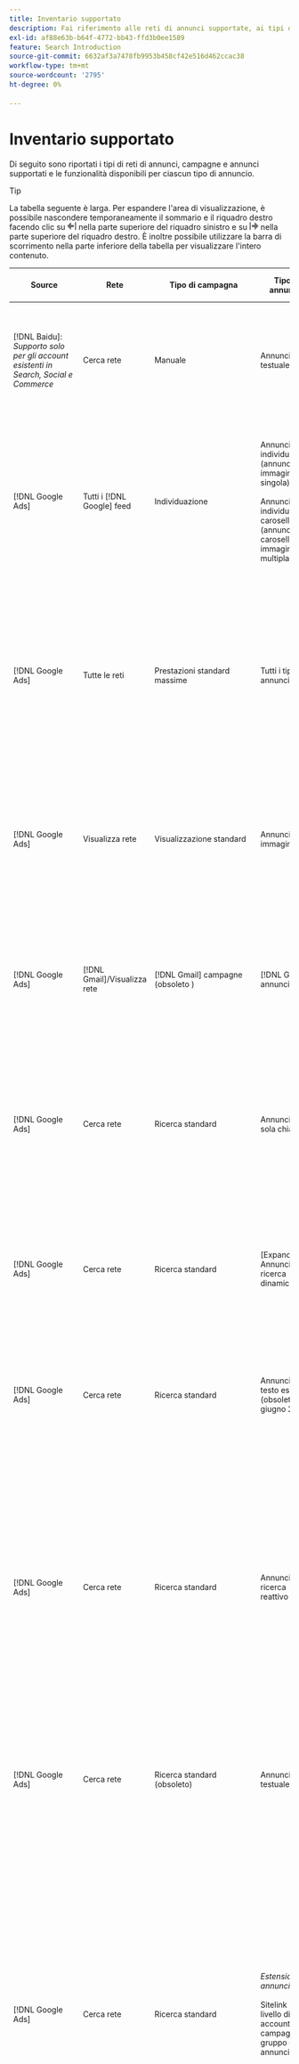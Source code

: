 ```yaml
---
title: Inventario supportato
description: Fai riferimento alle reti di annunci supportate, ai tipi di campagne e ai tipi di annunci.
exl-id: af88e63b-b64f-4772-bb43-ffd3b0ee1589
feature: Search Introduction
source-git-commit: 6632af3a7478fb9953b458cf42e516d462ccac38
workflow-type: tm+mt
source-wordcount: '2795'
ht-degree: 0%

---
```


# Inventario supportato

Di seguito sono riportati i tipi di reti di annunci, campagne e annunci supportati e le funzionalità disponibili per ciascun tipo di annuncio.

>[!TIP]
>
>La tabella seguente è larga. Per espandere l&#39;area di visualizzazione, è possibile nascondere temporaneamente il sommario e il riquadro destro facendo clic su ![Nascondi riquadro sinistro](/help/dsp/assets/hide-left-pane.png "Nascondi riquadro sinistro") nella parte superiore del riquadro sinistro e su ![Nascondi riquadro destro](/help/dsp/assets/hide-right-pane.png "Nascondi riquadro destro") nella parte superiore del riquadro destro. È inoltre possibile utilizzare la barra di scorrimento nella parte inferiore della tabella per visualizzare l&#39;intero contenuto.

| Source | Rete | Tipo di campagna | Tipo di annuncio | Sincronizza e visualizza | Crea/Modifica | Traccia[^1] | Ottimizza | Report[^2] | Supporto Adobe Analytics[^3] |
|----|----|----|----|----|----|----|----|----|----|
| [!DNL Baidu]: *Supporto solo per gli account esistenti in Search, Social e Commerce* | Cerca rete | Manuale | Annuncio testuale | Sincronizzazione automatica tramite API | Utilizzo di [visualizzazioni gestione campagne](/help/search-social-commerce/campaign-management/campaigns/campaign-management-options.md) e [bulksheet](/help/search-social-commerce/campaign-management/bulksheets/bulksheet-about.md) | Sì | Campagne con strategia di offerta CPC manuale | Dati a livello di annuncio | Dati di Analytics per ricerche, social e Commerce<br><br>Dati a livello di annuncio da Search, Social e Commerce ad Analytics |
| [!DNL Google Ads] | Tutti i [!DNL Google] feed | Individuazione | Annuncio individuazione (annuncio immagine singola)<br><br>Annuncio individuazione carosello (annuncio carosello immagine multipla) | Sincronizzazione automatica tramite API | — | Sì | Nei portfolio ibridi solo<br><br>Le offerte e i target della strategia di offerta sono impostati a livello di campagna, insieme ai budget delle campagne, in base al tipo di ottimizzazione. | Dati a livello di annuncio | Dati a livello di annuncio per Search, Social e Commerce [utilizzando il codice di tracciamento AMO ID aggiornato](/help/integrations/analytics/ids.md#amo-id-formats)[^4]<br><br>Dati a livello di annuncio da Search, Social e Commerce ad Analytics |
| [!DNL Google Ads] | Tutte le reti | Prestazioni standard massime | Tutti i tipi di annunci | Sincronizzazione automatica tramite API | Crea/modifica la campagna e carica le risorse nelle impostazioni della campagna in [!UICONTROL Campaigns] > [!UICONTROL Campaigns]<br><br>Sono disponibili solo le impostazioni richieste. Per le impostazioni facoltative e i gruppi di voci, accedi all&#39;editor [!DNL [!DNL Google Ads] Ads]. | Sì | Nei portfolio ibridi solo<br><br>Gli obiettivi della strategia di offerta sono impostati a livello di campagna, insieme ai budget della campagna. | Dati a livello di campagna<br><br>I dati per i gruppi di inserzioni non sono disponibili e la rete di annunci non fornisce dati a livello di annuncio. | Dati di Analytics per ricerche, social e Commerce<br><br>Dati a livello di campagna da Search, Social e Commerce ad Analytics. Richiede il [codice di tracciamento AMO ID](/help/integrations/analytics/ids.md#amo-id-formats) aggiornato. |
| [!DNL Google Ads] | Visualizza rete | Visualizzazione standard | Annuncio immagine | Sincronizzazione automatica tramite API | Modifica URL e stato utilizzando solo [bulksheet](/help/search-social-commerce/campaign-management/bulksheets/bulksheet-about.md) | Sì, quando aggiungi manualmente i tag di tracciamento dei clic ai modelli di tracciamento all’interno della rete di annunci | — | Dati a livello di annuncio, ma nessun dato view-through | Dati di Analytics per ricerche, social e Commerce<br><br>Dati a livello di annuncio da Search, Social e Commerce ad Analytics, ma nessun dato view-through |
| [!DNL Google Ads] | [!DNL Gmail]/Visualizza rete | [!DNL Gmail] campagne (obsoleto ) | [!DNL Gmail] annuncio | Nessuna sincronizzazione | — | — | — | Solo dati a livello di campagna legacy | Dati Analytics legacy per ricerca, social e Commerce<br><br>Dati legacy a livello di campagna da Search, Social e Commerce ad Analytics |
| [!DNL Google Ads] | Cerca rete | Ricerca standard | Annuncio per sola chiamata | Sincronizzazione automatica tramite API | Utilizzo di [visualizzazioni di gestione campagne](/help/search-social-commerce/campaign-management/campaigns/campaign-management-options.md) | Sì, utilizzando il suffisso della pagina di destinazione a livello di account e il modello di tracciamento oppure aggiungendoli manualmente a livello di annuncio in [!DNL [!DNL Google Ads] Ads] Manager | — | Visualizzazioni a livello di gruppo di annunci e clic solo dalla rete di annunci; nessun ricavo | — |
| [!DNL Google Ads] | Cerca rete | Ricerca standard | \[Expanded\] Annuncio ricerca dinamica | Sincronizzazione automatica tramite API | Utilizzo di [visualizzazioni gestione campagne](/help/search-social-commerce/campaign-management/campaigns/campaign-management-options.md) e [bulksheet](/help/search-social-commerce/campaign-management/bulksheets/bulksheet-about.md) | Sì | Sì<br><br>Per gruppi di annunci quando la campagna specifica un dominio del sito Web; in caso contrario, per destinazioni di ricerca dinamica. | Dati a livello di campagna e di gruppo di annunci<br><br>La rete di annunci non fornisce dati a livello di annuncio. | Dati di Analytics per ricerche, social e Commerce<br><br>Dati a livello di campagna e di gruppo di annunci da Search, Social e Commerce ad Analytics |
| [!DNL Google Ads] | Cerca rete | Ricerca standard | Annuncio di testo espanso (obsoleto a giugno 2022) | Sincronizzazione automatica tramite API | Eliminazione utilizzando solo [visualizzazioni gestione campagne](/help/search-social-commerce/campaign-management/campaigns/campaign-management-options.md), [bulksheet](/help/search-social-commerce/campaign-management/bulksheets/bulksheet-about.md) e [feed gestione inventario](/help/search-social-commerce/campaign-management/inventory-feeds/inventory-feeds-about.md) | Sì | — | Dati a livello di annuncio | Dati di Analytics per ricerche, social e Commerce<br><br>Dati a livello di annuncio da Search, Social e Commerce ad Analytics |
| [!DNL Google Ads] | Cerca rete | Ricerca standard | Annuncio di ricerca reattivo | Sincronizzazione automatica tramite API | Utilizzo di [visualizzazioni gestione campagne](/help/search-social-commerce/campaign-management/campaigns/campaign-management-options.md), [bulksheet](/help/search-social-commerce/campaign-management/bulksheets/bulksheet-about.md) e [feed gestione inventario](/help/search-social-commerce/campaign-management/inventory-feeds/inventory-feeds-about.md) | Sì | Sì | Dati a livello di annuncio per tutti gli elementi pubblicitari disponibili<br><br><b>Nota:</b> [!DNL [!DNL Google Ads] annunci] non fornisce dati al di fuori dei relativi editor nativi sulle combinazioni di testo visualizzate come annunci. Per ulteriori informazioni sul reporting per ogni combinazione di testo, consulta la documentazione [[!DNL [!DNL Google Ads] Ads]](https://support.google.com/google-ads/answer/7684791). | Dati di Analytics per ricerche, social e Commerce<br><br>Dati a livello di annuncio da Search, Social e Commerce ad Analytics |
| [!DNL Google Ads] | Cerca rete | Ricerca standard (obsoleto) | Annuncio testuale | Sincronizzazione automatica tramite API | Le modifiche di stato agli annunci esistenti utilizzano solo [bulksheet](/help/search-social-commerce/campaign-management/bulksheets/bulksheet-about.md) | Sì | Sì | Dati a livello di annuncio | Dati di Analytics per ricerche, social e Commerce<br><br>Dati a livello di annuncio da Search, Social e Commerce ad Analytics |
| [!DNL Google Ads] | Cerca rete | Ricerca standard | <i>Estensione annuncio:</i><br><br>Sitelink (a livello di account, campagna e gruppo di annunci) | Sincronizzazione automatica tramite API | Utilizzo di [visualizzazioni gestione campagne](/help/search-social-commerce/campaign-management/campaigns/campaign-management-options.md) e [bulksheet](/help/search-social-commerce/campaign-management/bulksheets/bulksheet-about.md) | —<br><br>I collegamenti di sito hanno un campo &quot;Modello di tracciamento&quot;, ma Search, Social e Commerce mappano i clic e le conversioni risultanti alla parola chiave associata, non al singolo collegamento di sito. | — Search, Social e Commerce non vengono ottimizzati per il sitelink. Viene invece ottimizzato in base alla parola chiave associata all’annuncio in cui è incluso il sitelink. | —<br><br>Sono disponibili dati per la parola chiave associata. In [!DNL Google Ads] è possibile visualizzare i dati delle prestazioni a livello di sitelink nella scheda [!DNL Campaigns] > scheda [!DNL Ad Extensions].<br><br>Per vedere quali singole conversioni sono risultate da un clic su un sitelink, generare un [report sulle transazioni](/help/search-social-commerce/reports/management/basic-advanced/transaction-report.md). Il valore della colonna [!UICONTROL Link Type] per un sitelink è <code>sl:&lt;testo Sitelink></code>, ad esempio sl:Consulta Offerte correnti. | Dati per la parola chiave associata solo da Search, Social e Commerce ad Analytics |
| [!DNL Google Ads] | Cerca rete | Ricerca standard | <i>Altre estensioni annuncio:</i><br><br>Estensione callout<br><br>Estensione posizione<br><br>Estensione telefono | Sincronizzazione automatica tramite API | Gestisci le estensioni di telefoni e callout utilizzando [visualizzazioni di gestione campagne](/help/search-social-commerce/campaign-management/campaigns/campaign-management-options.md).<br><br>Le estensioni della posizione non sono disponibili. Le associazioni di estensioni della posizione esistenti sono sincronizzate ma possono essere eliminate solo. | —<br><br>I collegamenti di sito hanno un campo &quot;Modello di tracciamento&quot;, ma Search, Social e Commerce mappano i clic e le conversioni risultanti alla parola chiave associata, non al singolo collegamento di sito.<br><br>Gli altri tipi di estensioni degli annunci non hanno un URL da monitorare e Search, Social e Commerce non possono mappare i dati di conversione su di essi. | — | —<br><br>[!DNL Google Ads] associa i clic su un&#39;estensione dell&#39;annuncio alla parola chiave associata all&#39;annuncio in cui è inclusa l&#39;estensione.<br><br>In Search, Social e Commerce non sono disponibili dati relativi ai costi o ai clic a livello di estensione. In [!DNL Google Ads] è possibile visualizzare i costi e fare clic sui dati a livello di estensione nella scheda [!DNL Campaigns] > scheda [!DNL Ad Extensions].<br><br>Per vedere quali singole conversioni sono risultate da un clic su un Sitelink, genera un [report sulle transazioni](/help/search-social-commerce/reports/management/basic-advanced/transaction-report.md). La colonna [!UICONTROL Link Type] per un sitelink è <code>sl:&lt;testo Sitelink></code>, ad esempio sl:Consulta Offerte correnti. | Dati per la parola chiave associata solo da Search, Social e Commerce ad Analytics |
| [!DNL Google Ads] | Rete acquisti | Acquisti standard | Annuncio per lo shopping di prodotti (tipo creativo &quot;Prodotto&quot;) | Sincronizzazione automatica tramite API | La copia dell’annuncio viene generata automaticamente per i gruppi di prodotti nel gruppo di annunci. Modifica lo stato dell&#39;annuncio solo utilizzando [bulksheet](/help/search-social-commerce/campaign-management/bulksheets/bulksheet-about.md) e [feed di gestione inventario](/help/search-social-commerce/campaign-management/inventory-feeds/inventory-feeds-about.md)<br><br>Puoi creare campagne padre, gruppi di annunci e gruppi di prodotti e modificarne solo lo stato utilizzando [visualizzazioni di gestione campagne](/help/search-social-commerce/campaign-management/campaigns/campaign-management-options.md), [bulksheet](/help/search-social-commerce/campaign-management/bulksheets/bulksheet-about.md) e [feed di gestione inventario](/help/search-social-commerce/campaign-management/inventory-feeds/inventory-feeds-about.md). | Sì, quando aggiungi manualmente i tag di tracciamento dei clic ai modelli di tracciamento all’interno della rete di annunci | Sì | I dati a livello di campagna, gruppo di annunci e gruppo di prodotti [!DNL Google Ads] non forniscono dati sulle prestazioni a livello di annuncio per le campagne di acquisto. | Dati di Analytics per ricerche, social e Commerce<br><br>Dati a livello di campagna, gruppo di annunci e gruppo di prodotti da Search, Social e Commerce ad Analytics |
| [!DNL Google Ads] | [!DNL YouTube] | Video | Annuncio video | La sincronizzazione richiede [consenso](/help/search-social-commerce/tools/sync-inventory.md); tramite API<br><br>Solo dettagli annuncio di base, senza miniature | — | Sì, quando aggiungi manualmente i tag di tracciamento dei clic ai modelli di tracciamento all’interno della rete di annunci | Campagne con la strategia di offerta [!UICONTROL Maximize Conversions] solo in portfolio ibridi<br><br>Il portfolio ibrido deve includere solo [!DNL YouTube] campagne. | Dati a livello di campagna e di gruppo di annunci<br><br>La rete di annunci non fornisce dati a livello di annuncio. | Dati di Analytics per ricerche, social e Commerce<br><br>Dati a livello di campagna e di gruppo di annunci da Search, Social e Commerce ad Analytics |
| [!DNL Microsoft Advertising] | Tutte le reti | Prestazioni standard massime | Tutti i tipi di annunci | Sincronizzazione automatica tramite API | Crea/modifica campagne in [!UICONTROL Campaigns] > [!UICONTROL Campaigns]. | Sì | Nei portfolio ibridi solo<br><br>Gli obiettivi della strategia di offerta sono impostati a livello di campagna, insieme ai budget della campagna. | Dati a livello di campagna<br><br>La rete di annunci non fornisce dati a livello di annuncio. | — |
| [!DNL Microsoft Advertising] | Audience Network | Tipi di campagna del pubblico:<br><br>&quot;[!UICONTROL Audience (image)]&quot; e &quot;[!UICONTROL Audience] (feed)&quot;) | Annuncio reattivo<br><br>Include annunci basati su immagini e annunci basati su feed di prodotto solo per la rete di pubblico | Sincronizzazione automatica tramite API | Utilizzo di [visualizzazioni gestione campagne](/help/search-social-commerce/campaign-management/campaigns/campaign-management-options.md) e [bulksheet](/help/search-social-commerce/campaign-management/bulksheets/bulksheet-about.md) | Sì | Campagne CPC (eCPC) migliorate; campagne con la strategia di offerta [!UICONTROL Maximize Conversions] in portfolio ibridi | Dati a livello di annuncio | Dati di Analytics per ricerche, social e Commerce<br><br>Dati a livello di annuncio da Search, Social e Commerce ad Analytics |
| [!DNL Microsoft Advertising] | Audience Network | [!UICONTROL Audience Video] | Annuncio reattivo | Sincronizzazione automatica tramite API | Puoi creare campagne e gruppi di annunci principali utilizzando [visualizzazioni di gestione campagne](/help/search-social-commerce/campaign-management/campaigns/campaign-management-options.md). | Sì | Sì per campagne CPC (eCPC) avanzate<br><br>Non disponibile per campagne CPM | Dati a livello di annuncio | Dati di Analytics per ricerche, social e Commerce<br><br>Dati a livello di annuncio da Search, Social e Commerce ad Analytics |
| [!DNL Microsoft Advertising] | Audience Network | [!UICONTROL Audience CTV Video] | Annuncio reattivo | Sincronizzazione automatica tramite API | Puoi creare campagne e gruppi di annunci principali utilizzando [visualizzazioni di gestione campagne](/help/search-social-commerce/campaign-management/campaigns/campaign-management-options.md). | Sì | Sì per campagne CPC (eCPC) avanzate<br><br>Non disponibile per campagne CPM | Dati a livello di annuncio | Dati di Analytics per ricerche, social e Commerce<br><br>Dati a livello di annuncio da Search, Social e Commerce ad Analytics |
| [!DNL Microsoft Advertising] | Audience Network | Ricerca | Annuncio di testo espanso con &quot;[!DNL Prefer Audience Ad Format]&quot; selezionato | Sincronizzazione automatica tramite API | Utilizzo di [visualizzazioni per la gestione delle campagne](/help/search-social-commerce/campaign-management/campaigns/campaign-management-options.md)<br><br>Nessun supporto per le estensioni di annunci di immagini | Sì | Sì | Dati a livello di annuncio | Dati di Analytics per ricerche, social e Commerce<br><br>Dati a livello di annuncio da Search, Social e Commerce ad Analytics |
| [!DNL Microsoft Advertising] | Reti di pubblico e di ricerca | Campagne di acquisto per i marchi:<br><br>Acquisti per marchio: utilizza la strategia di offerta [!UICONTROL Manual CPC]<br><br>Promozioni per marchio: utilizza la strategia di offerta [!UICONTROL Cost per Sale] | Annuncio di prodotto | Sincronizzazione automatica tramite API | Puoi creare la campagna principale, il gruppo di annunci e i gruppi di prodotti utilizzando [visualizzazioni di gestione campagne](/help/search-social-commerce/campaign-management/campaigns/campaign-management-options.md). | Sì | No | Dati a livello di gruppo di prodotti | Dati di Analytics per ricerche, social network e Commerce<br><br>Dati a livello di gruppo di prodotti da Search, Social e Commerce ad Analytics |
| [!DNL Microsoft Advertising] | [!DNL Microsoft Store] | Annuncio store | Annuncio di prodotto | Sincronizzazione automatica tramite API | Puoi creare la campagna principale, il gruppo di annunci e i gruppi di prodotti utilizzando [visualizzazioni di gestione campagne](/help/search-social-commerce/campaign-management/campaigns/campaign-management-options.md). | Sì | Sì per [!UICONTROL Manual CPC] campagne. <br><br>Non disponibile per [!UICONTROL Manual CPA] campagne. | Dati a livello di gruppo di prodotti | Dati di Analytics per ricerche, social network e Commerce<br><br>Dati a livello di gruppo di prodotti da Search, Social e Commerce ad Analytics |
| [!DNL Microsoft Advertising] | Cerca rete | Ricerca | \[Expanded\] Annuncio ricerca dinamica | Sincronizzazione automatica tramite API | Utilizzo di [visualizzazioni gestione campagne](/help/search-social-commerce/campaign-management/campaigns/campaign-management-options.md) e [bulksheet](/help/search-social-commerce/campaign-management/bulksheets/bulksheet-about.md) | Sì | Sì | Dati a livello di annuncio | Dati di Analytics per ricerche, social e Commerce<br><br>Dati a livello di annuncio da Search, Social e Commerce ad Analytics |
| [!DNL Microsoft Advertising] | Cerca rete | Ricerca | Annuncio di testo espanso (obsoleto a febbraio 2023) | Sincronizzazione automatica tramite API | Modifica lo stato per gli annunci esistenti utilizzando solo [visualizzazioni di gestione campagne](/help/search-social-commerce/campaign-management/campaigns/campaign-management-options.md), [bulksheet](/help/search-social-commerce/campaign-management/bulksheets/bulksheet-about.md) e [feed di gestione inventario](/help/search-social-commerce/campaign-management/inventory-feeds/inventory-feeds-about.md) | Sì | Sì | Dati a livello di annuncio | Dati di Analytics per ricerche, social e Commerce<br><br>Dati a livello di annuncio da Search, Social e Commerce ad Analytics |
| [!DNL Microsoft Advertising] | Cerca rete | Ricerca | Annuncio multimediale | Sincronizzazione automatica tramite API | Utilizzo di [visualizzazioni di gestione campagne](/help/search-social-commerce/campaign-management/campaigns/campaign-management-options.md). Modifica supporto anche per stato e URL solo in [bulksheet](/help/search-social-commerce/campaign-management/bulksheets/bulksheet-about.md) | Sì | Sì | Dati a livello di annuncio | Dati di Analytics per ricerche, social e Commerce<br><br>Dati a livello di annuncio da Search, Social e Commerce ad Analytics |
| [!DNL Microsoft Advertising] | Cerca rete | Ricerca | Annuncio di ricerca reattivo | Sincronizzazione automatica tramite API | Utilizzo di [visualizzazioni gestione campagne](/help/search-social-commerce/campaign-management/campaigns/campaign-management-options.md), [bulksheet](/help/search-social-commerce/campaign-management/bulksheets/bulksheet-about.md) e [feed gestione inventario](/help/search-social-commerce/campaign-management/inventory-feeds/inventory-feeds-about.md) | Sì | Sì | Dati a livello di annuncio | Dati di Analytics per ricerche, social e Commerce<br><br>Dati a livello di annuncio da Search, Social e Commerce ad Analytics |
| [!DNL Microsoft Advertising] | Cerca rete | Ricerca | Annuncio di testo standard (obsoleto nel 2017) | Sincronizzazione automatica tramite API | Modifica utilizzando solo [visualizzazioni di gestione campagne](/help/search-social-commerce/campaign-management/campaigns/campaign-management-options.md) e [bulksheet](/help/search-social-commerce/campaign-management/bulksheets/bulksheet-about.md) | Sì | Sì | Dati a livello di annuncio | Dati di Analytics per ricerche, social e Commerce<br><br>Dati a livello di annuncio da Search, Social e Commerce ad Analytics |
| [!DNL Microsoft Advertising] | Cerca rete | Ricerca standard | <i>Estensione annuncio:</i><br><br>Sitelink (a livello di campagna) | Sincronizzazione automatica tramite API | Utilizzo di [visualizzazioni gestione campagne](/help/search-social-commerce/campaign-management/campaigns/campaign-management-options.md) e [bulksheet](/help/search-social-commerce/campaign-management/bulksheets/bulksheet-about.md) | —<br><br>I sitelink a livello di campagna hanno un campo &quot;[!UICONTROL Tracking Template]&quot;, ma Search, Social e Commerce mappano i clic e le conversioni risultanti alla parola chiave associata, non al singolo sitelink. | —<br><br>Ricerca, Social e Commerce non ottimizzati per il sitelink. Viene invece ottimizzato in base alla parola chiave associata all’annuncio in cui è incluso il sitelink. | —<br><br>Sono disponibili dati per la parola chiave associata. Per i dati sulle prestazioni a livello di sitelink, utilizzare l&#39;editor di annunci [!DNL Microsoft Advertising].<br><br>Per vedere quali singole conversioni sono risultate da un clic su un sitelink, generare un [report sulle transazioni](/help/search-social-commerce/reports/management/basic-advanced/transaction-report.md). La colonna [!UICONTROL Link Type] per un sitelink è <code>sl:&lt;testo Sitelink></code>, ad esempio sl:Consulta Offerte correnti. | Dati per la parola chiave associata solo da Search, Social e Commerce ad Analytics |
| [!DNL Microsoft Advertising] | Rete acquisti | Acquisti standard | Annuncio di prodotto | Sincronizzazione automatica tramite API | Righe promozione che utilizzano solo [visualizzazioni di gestione campagne](/help/search-social-commerce/campaign-management/campaigns/campaign-management-options.md) e [bulksheet](/help/search-social-commerce/campaign-management/bulksheets/bulksheet-about.md); gli annunci vengono generati automaticamente. Puoi creare la campagna principale, il gruppo di annunci e i gruppi di prodotti utilizzando [visualizzazioni di gestione campagne](/help/search-social-commerce/campaign-management/campaigns/campaign-management-options.md), [bulksheet](/help/search-social-commerce/campaign-management/bulksheets/bulksheet-about.md) e [feed di gestione inventario](/help/search-social-commerce/campaign-management/inventory-feeds/inventory-feeds-about.md). | Sì, quando aggiungi manualmente i tag di tracciamento dei clic ai modelli di tracciamento all’interno della rete di annunci | Sì | Dati a livello di annuncio<br><br>Per vedere quali singole conversioni sono risultate da un clic su un annuncio, genera un [report sulle transazioni](/help/search-social-commerce/reports/management/basic-advanced/transaction-report.md); la colonna [!UICONTROL Link Type] per un elenco di prodotti è `pla:&lt;product ID&gt;`, ad esempio pla:8525822. | Dati di Analytics per ricerche, social e Commerce<br><br>Dati a livello di annuncio da Search, Social e Commerce ad Analytics |
| [!DNL Microsoft Advertising] | Rete di acquisto: acquisto intelligente | Acquisti avanzati (funzionalità Beta in Search, Social e Commerce) | Annuncio di prodotto | Sincronizzazione automatica tramite API per impostazione predefinita, ma può essere [escluso](/help/search-social-commerce/tools/sync-inventory.md) | — | Sì, quando aggiungi manualmente i tag di tracciamento dei clic ai modelli di tracciamento all’interno della rete di annunci | Cerca campagne con le strategie di offerta [!UICONTROL Maximize Conversion Value] e [!UICONTROL tROAS] solo in portfolio ibridi<br><br>L&#39;obiettivo deve includere solo [!DNL Adobe] metriche ed è necessario abilitare il caricamento degli obiettivi di Ricerca, Social e Commerce in [!DNL Microsoft Advertising]. | Dati a livello di annuncio<br><br>Per vedere quali singole conversioni sono risultate da un clic su un annuncio, genera un [report sulle transazioni](/help/search-social-commerce/reports/management/basic-advanced/transaction-report.md); la colonna [!UICONTROL Link Type] per un elenco di prodotti è `pla:&lt;product ID&gt;`, ad esempio pla:8525822. | Dati di Analytics per ricerche, social e Commerce<br><br>Dati a livello di annuncio da Search, Social e Commerce ad Analytics |
| [!DNL Naver] | Cerca rete | Sito Web | Annuncio testuale | —<br><br>Nessuna sincronizzazione, ma è possibile replicare manualmente la struttura dell&#39;account e caricare le metriche del traffico giornaliero per l&#39;attribuzione di reporting e conversione<br><br>Vedere &quot;[Implementare [!DNL Naver] account di solo tracciamento](/help/search-social-commerce/campaign-management/naver-tracking-only-account-implement.md).&quot; | —<br><br>È possibile replicare/modificare manualmente la struttura dell&#39;account utilizzando [modelli di bulksheet](/help/search-social-commerce/campaign-management/bulksheets/bulksheet-about.md). | Sì, quando aggiungi tag di tracciamento dei clic alle impostazioni delle parole chiave all’interno della rete di annunci | —<br><br>Nessuna offerta | Dati a livello di annuncio | Dati di Analytics per ricerche, social e Commerce, ma non viceversa |
| [!DNL Pinterest] (supporto sincronizzazione terminato nel 2022) | Cerca rete | Campagne di traffico con solo posizionamenti di ricerca e gruppi di annunci con targeting per parole chiave | Spillo promosso | Nessuna informazione di sincronizzazione<br><br>dell&#39;account legacy fino al 21 luglio 2022 è disponibile in sola lettura. | — | — | — | impression e clic legacy a livello di annuncio solo da Pinterest, ma senza ricavi, sincronizzati fino al 21 luglio 2022. | Dati di Analytics per ricerche, social e Commerce, ma non viceversa |
| [!DNL Yahoo! Display Network] | Visualizza rete | Visualizzazione | Banner pubblicitario, immagine reattiva | Sincronizzazione automatica tramite API, ma sola lettura | — | Sì, quando aggiungi manualmente i tag di tracciamento dei clic ai modelli di tracciamento all’interno della rete di annunci | Solo campagne con [!UICONTROL Manual CPC] strategia di offerta<br><br>La stessa offerta viene applicata a tutti gli annunci di un gruppo di annunci. | Dati a livello di annuncio | Dati di Analytics per ricerche, social e Commerce<br><br>Dati a livello di annuncio da Search, Social e Commerce ad Analytics |
| [!DNL Yahoo! Display Network] | Cerca rete | Ricerca | Annuncio di testo (lungo e breve) | Sincronizzazione automatica tramite API | — | Sì, quando aggiungi manualmente i tag di tracciamento dei clic ai modelli di tracciamento all’interno della rete di annunci | Solo campagne con strategia di offerta CPC manuale<br><br>La stessa offerta viene applicata a tutti gli annunci di un gruppo di annunci. | Dati a livello di annuncio | Dati di Analytics per ricerche, social e Commerce<br><br>Dati a livello di annuncio da Search, Social e Commerce ad Analytics |
| [!DNL Yahoo! Japan Ads] | Cerca rete | Ricerca sponsorizzata | Annuncio di testo esteso<br><br>(solo annunci legacy; obsoleto a settembre 2022 al posto della ricerca responsive) | Sincronizzazione automatica tramite API | Elimina solo utilizzando [visualizzazioni gestione campagne](/help/search-social-commerce/campaign-management/campaigns/campaign-management-options.md), [bulksheet](/help/search-social-commerce/campaign-management/bulksheets/bulksheet-about.md) e [feed gestione inventario](/help/search-social-commerce/campaign-management/inventory-feeds/inventory-feeds-about.md) | Sì | Solo campagne con [!UICONTROL Manual CPC] strategia di offerta | Dati a livello di annuncio | Dati di Analytics per ricerche, social e Commerce<br><br>Dati a livello di annuncio da Search, Social e Commerce ad Analytics |
| [!DNL Yahoo! Japan Ads] | Cerca rete | Ricerca sponsorizzata | Annuncio di ricerca reattivo | Sincronizzazione automatica tramite API | — | Sì, quando aggiungi manualmente i tag di tracciamento dei clic all’interno della rete di annunci | Solo campagne con [!UICONTROL Manual CPC] strategia di offerta | Dati a livello di annuncio | Dati di Analytics per ricerche, social e Commerce<br><br>Dati a livello di annuncio da Search, Social e Commerce ad Analytics |
| [!DNL Yahoo! Japan Ads] | Cerca rete | Ricerca sponsorizzata | Annuncio di testo standard (obsoleto nel 2017) | Sincronizzazione automatica tramite API | Elimina solo utilizzando [bulksheet](/help/search-social-commerce/campaign-management/bulksheets/bulksheet-about.md) | Sì | Solo campagne con [!UICONTROL Manual CPC] strategia di offerta | Dati a livello di annuncio | Dati di Analytics per ricerche, social e Commerce<br><br>Dati a livello di annuncio da Search, Social e Commerce ad Analytics |
| [!DNL Yahoo Native] (supporto sincronizzazione terminato nel 2022) | Rete nativa | Nativa | Annuncio testuale | Nessuna informazione sull&#39;account Sync<br><br>Legacy fino al 10 marzo 2022 è disponibile in sola lettura. | — | — | — | —<br><br>Dati legacy a livello di annuncio sincronizzati fino al 10 marzo 2022. | Dati di Analytics per ricerche, social e Commerce, ma non viceversa |
| [!DNL Yandex] | Cerca rete | Ricerca | Annuncio testuale | Sincronizzazione automatica tramite API | Utilizzo di [visualizzazioni gestione campagne](/help/search-social-commerce/campaign-management/campaigns/campaign-management-options.md), [bulksheet](/help/search-social-commerce/campaign-management/bulksheets/bulksheet-about.md) e [feed gestione inventario](/help/search-social-commerce/campaign-management/inventory-feeds/inventory-feeds-about.md) | Sì | Campagne con strategia di offerta CPC | Dati a livello di annuncio | Dati di Analytics per ricerche, social e Commerce<br><br>Dati a livello di annuncio da Search, Social e Commerce ad Analytics |
| [!DNL Yandex] | Visualizza rete | Visualizzazione/Contenuto | Annuncio testuale | Sincronizzazione automatica tramite API | Utilizzo di [visualizzazioni gestione campagne](/help/search-social-commerce/campaign-management/campaigns/campaign-management-options.md), [bulksheet](/help/search-social-commerce/campaign-management/bulksheets/bulksheet-about.md) e [feed gestione inventario](/help/search-social-commerce/campaign-management/inventory-feeds/inventory-feeds-about.md) | Sì | Campagne con strategia di offerta CPC | Dati a livello di annuncio | Dati di Analytics per ricerche, social e Commerce<br><br>Dati a livello di annuncio da Search, Social e Commerce ad Analytics |

[^1]: per la maggior parte delle reti di annunci e dei tipi di campagne, quando si abilitano le impostazioni di tracciamento &quot;[!UICONTROL EF Redirect]&quot; e &quot;[!UICONTROL Auto Upload]&quot; per una campagna attiva (impostata a livello di campagna o ereditata dalle impostazioni dell&#39;account), Ricerca, Social e Commerce creano e caricano automaticamente gli URL di tracciamento dei componenti del gruppo di annunci nella rete di annunci ogni volta che questa si sincronizza con essa. In caso contrario, devi generare URL di tracciamento e aggiungerli alle impostazioni dell’account, della campagna o del componente della campagna. Consulta &quot;[Quando e come generare gli URL di tracciamento dei clic per rete di annunci e oggetto](/help/search-social-commerce/tracking/click-tracking-ways-to-generate.md).&quot;

[^2]: vedere &quot;Tipi di portfolio idonei per strategia di offerta campagna&quot; nella Guida all&#39;ottimizzazione, disponibile in Search, Social e Commerce.

[^3]: richiede un&#39;integrazione con Adobe Analytics. Vedi &quot;[Panoramica di Analytics per Adobe Advertising](https://experienceleague.adobe.com/docs/advertising/integrations/analytics/overview.html).&quot;

[^4]: i dati [!DNL Analytics] vengono inviati a Search, Social e Commerce utilizzando il parametro di tracciamento dell&#39;AMO ID aggiornato (a partire da `s_kwcid`), indipendentemente dal formato dell&#39;AMO ID normalmente utilizzato per l&#39;account. Se utilizzi normalmente la versione precedente dell’AMO ID, ti consigliamo di effettuare l’aggiornamento al nuovo formato AMO ID per una migliore esperienza. Tuttavia, anche se i dati relativi a clic/costi e ricavi vengono tracciati utilizzando AMO ID diversi, entrambi i set di dati sono completamente classificati e aggregati nella stessa campagna e nello stesso account.
